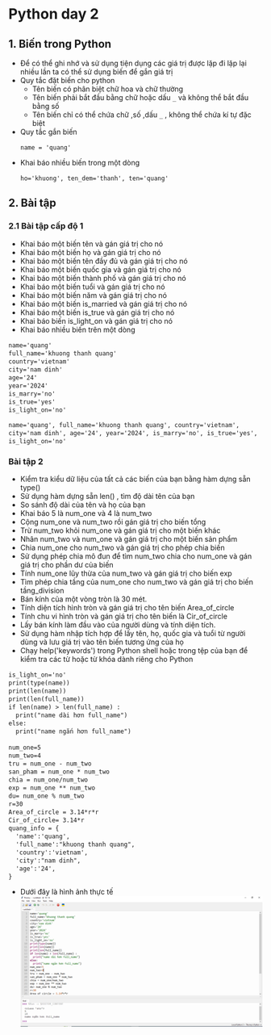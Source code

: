 # Python day 2
## 1. Biến trong Python
- Để có thể ghi nhớ và sử dụng tiện dụng các giá trị được lặp đi lặp lại nhiều lần ta có thể sử dụng biến để gắn giá trị
- Quy tắc đặt biến cho python
  - Tên biến có phân biệt chữ hoa và chữ thường
  - Tên biến phải bắt đầu bằng chữ hoặc dấu `_` và không thể bắt đầu bằng số
  - Tên biến chỉ có thể chứa chữ ,số ,dấu `_` , không thể chứa kí tự đặc biệt
- Quy tắc gắn biến
  ```
  name = 'quang'
  ```
- Khai báo nhiều biến trong một dòng
  ```
  ho='khuong', ten_dem='thanh', ten='quang'
  ```
## 2. Bài tập
### 2.1 Bài tập cấp độ 1
- Khai báo một biến tên và gán giá trị cho nó
-  Khai báo một biến họ và gán giá trị cho nó
-  Khai báo một biến tên đầy đủ và gán giá trị cho nó
-  Khai báo một biến quốc gia và gán giá trị cho nó
-  Khai báo một biến thành phố và gán giá trị cho nó
-  Khai báo một biến tuổi và gán giá trị cho nó
-  Khai báo một biến năm và gán giá trị cho nó
-  Khai báo một biến is_married và gán giá trị cho nó
-  Khai báo một biến is_true và gán giá trị cho nó
-  Khai báo biến is_light_on và gán giá trị cho nó
-  Khai báo nhiều biến trên một dòng

```
name='quang'
full_name='khuong thanh quang'
country='vietnam'
city='nam dinh'
age='24'
year='2024'
is_marry='no'
is_true='yes'
is_light_on='no'
```
```
name='quang', full_name='khuong thanh quang', country='vietnam', city='nam dinh', age='24', year='2024', is_marry='no', is_true='yes', is_light_on='no'
```
### Bài tập 2
- Kiểm tra kiểu dữ liệu của tất cả các biến của bạn bằng hàm dựng sẵn type()
- Sử dụng hàm dựng sẵn len() , tìm độ dài tên của bạn
- So sánh độ dài của tên và họ của bạn
- Khai báo 5 là num_one và 4 là num_two
- Cộng num_one và num_two rồi gán giá trị cho biến tổng
- Trừ num_two khỏi num_one và gán giá trị cho một biến khác
- Nhân num_two và num_one và gán giá trị cho một biến sản phẩm
- Chia num_one cho num_two và gán giá trị cho phép chia biến
- Sử dụng phép chia mô đun để tìm num_two chia cho num_one và gán giá trị cho phần dư của biến
- Tính num_one lũy thừa của num_two và gán giá trị cho biến exp
- Tìm phép chia tầng của num_one cho num_two và gán giá trị cho biến tầng_division
- Bán kính của một vòng tròn là 30 mét.
- Tính diện tích hình tròn và gán giá trị cho tên biến Area_of_circle
- Tính chu vi hình tròn và gán giá trị cho tên biến là Cir_of_circle
- Lấy bán kính làm đầu vào của người dùng và tính diện tích.
- Sử dụng hàm nhập tích hợp để lấy tên, họ, quốc gia và tuổi từ người dùng và lưu giá trị vào tên biến tương ứng của họ
- Chạy help('keywords') trong Python shell hoặc trong tệp của bạn để kiểm tra các từ hoặc từ khóa dành riêng cho Python

```
is_light_on='no'
print(type(name))
print(len(name))
print(len(full_name))
if len(name) > len(full_name) :
  print("name dài hơn full_name")
else:
  print("name ngắn hơn full_name")

num_one=5
num_two=4
tru = num_one - num_two
san_pham = num_one * num_two
chia = num_one/num_two
exp = num_one ** num_two
du= num_one % num_two
r=30
Area_of_circle = 3.14*r*r
Cir_of_circle= 3.14*r
quang_info = {
  'name':'quang',
  'full_name':"khuong thanh quang",
  'country':'vietnam',
  'city':"nam dinh",
  'age':'24',
}
```
- Dưới đây là hình ảnh thực tế
  ![Alt](/thuctap/anh/Screenshot_751.png)


